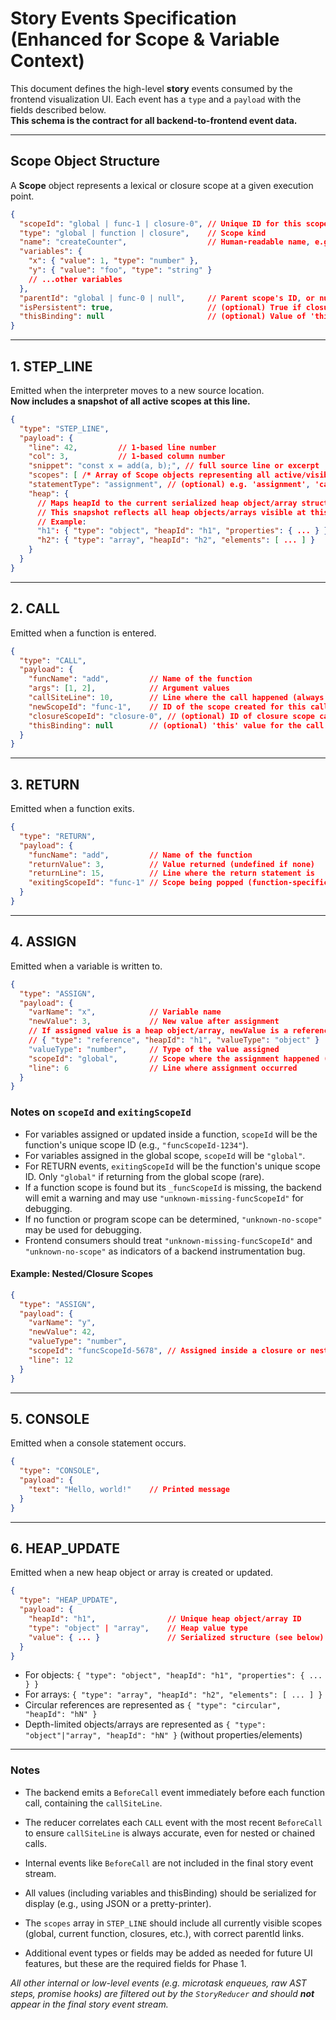 # Story Events Specification (Enhanced for Scope & Variable Context)

This document defines the high-level **story** events consumed by the frontend visualization UI. Each event has a `type` and a `payload` with the fields described below.  
**This schema is the contract for all backend-to-frontend event data.**

---

## Scope Object Structure

A **Scope** object represents a lexical or closure scope at a given execution point.

```json
{
  "scopeId": "global | func-1 | closure-0", // Unique ID for this scope
  "type": "global | function | closure",    // Scope kind
  "name": "createCounter",                  // Human-readable name, e.g. function name or 'global'
  "variables": {
    "x": { "value": 1, "type": "number" },
    "y": { "value": "foo", "type": "string" }
    // ...other variables
  },
  "parentId": "global | func-0 | null",     // Parent scope's ID, or null for global
  "isPersistent": true,                     // (optional) True if closure scope persists after function exit
  "thisBinding": null                       // (optional) Value of 'this' in this scope, if relevant
}
```

---

## 1. STEP_LINE

Emitted when the interpreter moves to a new source location.  
**Now includes a snapshot of all active scopes at this line.**

```json
{
  "type": "STEP_LINE",
  "payload": {
    "line": 42,         // 1-based line number
    "col": 3,           // 1-based column number
    "snippet": "const x = add(a, b);", // full source line or excerpt
    "scopes": [ /* Array of Scope objects representing all active/visible scopes at this line */ ],
    "statementType": "assignment", // (optional) e.g. 'assignment', 'call', 'return', etc.
    "heap": {
      // Maps heapId to the current serialized heap object/array structure at this step.
      // This snapshot reflects all heap objects/arrays visible at this line.
      // Example:
      "h1": { "type": "object", "heapId": "h1", "properties": { ... } },
      "h2": { "type": "array", "heapId": "h2", "elements": [ ... ] }
    }
  }
}
```

---

## 2. CALL

Emitted when a function is entered.

```json
{
  "type": "CALL",
  "payload": {
    "funcName": "add",         // Name of the function
    "args": [1, 2],            // Argument values
    "callSiteLine": 10,        // Line where the call happened (always accurate; correlated from BeforeCall event)
    "newScopeId": "func-1",    // ID of the scope created for this call
    "closureScopeId": "closure-0", // (optional) ID of closure scope captured, if any
    "thisBinding": null        // (optional) 'this' value for the call
  }
}
```

---

## 3. RETURN

Emitted when a function exits.

```json
{
  "type": "RETURN",
  "payload": {
    "funcName": "add",         // Name of the function
    "returnValue": 3,          // Value returned (undefined if none)
    "returnLine": 15,          // Line where the return statement is
    "exitingScopeId": "func-1" // Scope being popped (function-specific, e.g. "funcScopeId-XXXX"). Only "global" if returning from global scope (rare).
  }
}
```

---

## 4. ASSIGN

Emitted when a variable is written to.

```json
{
  "type": "ASSIGN",
  "payload": {
    "varName": "x",            // Variable name
    "newValue": 3,             // New value after assignment
    // If assigned value is a heap object/array, newValue is a reference:
    // { "type": "reference", "heapId": "h1", "valueType": "object" }
    "valueType": "number",     // Type of the value assigned
    "scopeId": "global",       // Scope where the assignment happened ("global" for global scope, otherwise function-specific e.g. "funcScopeId-XXXX")
    "line": 6                  // Line where assignment occurred
  }
}
```

### Notes on `scopeId` and `exitingScopeId`

- For variables assigned or updated inside a function, `scopeId` will be the function's unique scope ID (e.g., `"funcScopeId-1234"`).
- For variables assigned in the global scope, `scopeId` will be `"global"`.
- For RETURN events, `exitingScopeId` will be the function's unique scope ID. Only `"global"` if returning from the global scope (rare).
- If a function scope is found but its `_funcScopeId` is missing, the backend will emit a warning and may use `"unknown-missing-funcScopeId"` for debugging.
- If no function or program scope can be determined, `"unknown-no-scope"` may be used for debugging.
- Frontend consumers should treat `"unknown-missing-funcScopeId"` and `"unknown-no-scope"` as indicators of a backend instrumentation bug.

#### Example: Nested/Closure Scopes

```json
{
  "type": "ASSIGN",
  "payload": {
    "varName": "y",
    "newValue": 42,
    "valueType": "number",
    "scopeId": "funcScopeId-5678", // Assigned inside a closure or nested function
    "line": 12
  }
}
```

---

## 5. CONSOLE

Emitted when a console statement occurs.

```json
{
  "type": "CONSOLE",
  "payload": {
    "text": "Hello, world!"    // Printed message
  }
}
```

---

## 6. HEAP_UPDATE

Emitted when a new heap object or array is created or updated.

```json
{
  "type": "HEAP_UPDATE",
  "payload": {
    "heapId": "h1",                // Unique heap object/array ID
    "type": "object" | "array",    // Heap value type
    "value": { ... }               // Serialized structure (see below)
  }
}
```

- For objects: `{ "type": "object", "heapId": "h1", "properties": { ... } }`
- For arrays: `{ "type": "array", "heapId": "h2", "elements": [ ... ] }`
- Circular references are represented as `{ "type": "circular", "heapId": "hN" }`
- Depth-limited objects/arrays are represented as `{ "type": "object"|"array", "heapId": "hN" }` (without properties/elements)

---

### Notes

- The backend emits a `BeforeCall` event immediately before each function call, containing the `callSiteLine`.
- The reducer correlates each `CALL` event with the most recent `BeforeCall` to ensure `callSiteLine` is always accurate, even for nested or chained calls.
- Internal events like `BeforeCall` are not included in the final story event stream.


- All values (including variables and thisBinding) should be serialized for display (e.g., using JSON or a pretty-printer).
- The `scopes` array in `STEP_LINE` should include all currently visible scopes (global, current function, closures, etc.), with correct parentId links.
- Additional event types or fields may be added as needed for future UI features, but these are the required fields for Phase 1.

*All other internal or low-level events (e.g. microtask enqueues, raw AST steps, promise hooks) are filtered out by the `StoryReducer` and should **not** appear in the final story event stream.*
